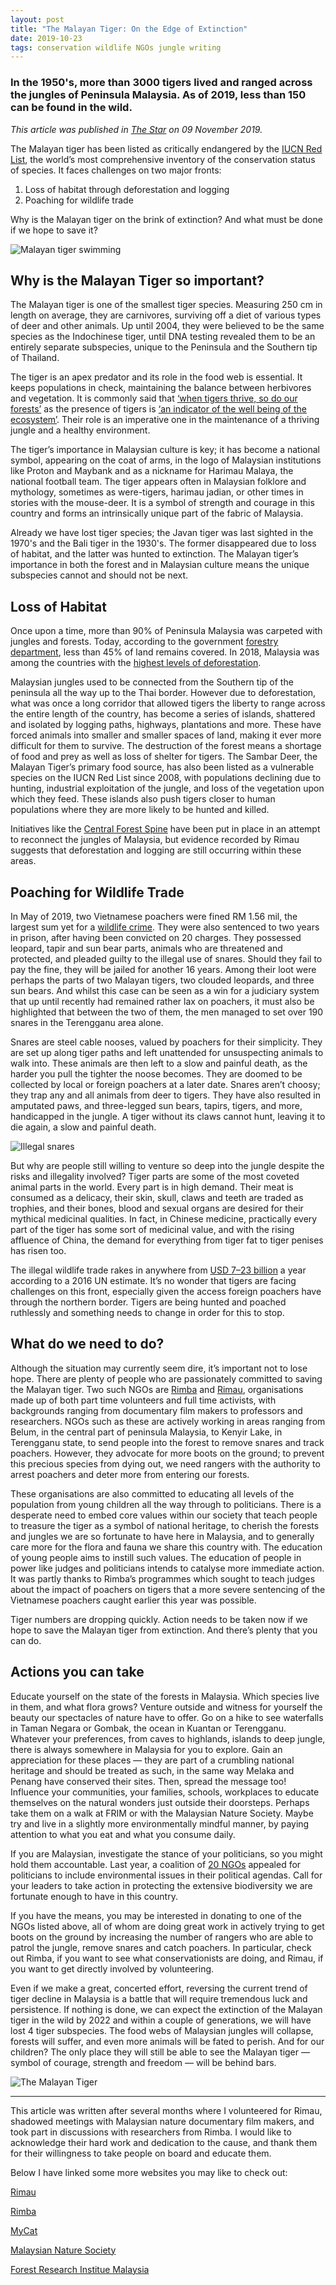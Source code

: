 ```yaml
---
layout: post
title: "The Malayan Tiger: On the Edge of Extinction"
date: 2019-10-23
tags: conservation wildlife NGOs jungle writing
---
```

### In the 1950's, more than **3000** tigers lived and ranged across the jungles of Peninsula Malaysia. As of 2019, less than **150** can be found in the wild.

*This article was published in [The Star](https://www.thestar.com.my/opinion/letters/2019/11/09/on-the-brink-of-extinction) on 09 November 2019.* 

The Malayan tiger has been listed as critically endangered by the [IUCN Red List](http://www.wwf.org.my/?19945/The-Malayan-tiger-is-officially-Critically-Endangered), the world’s most comprehensive inventory of the conservation status of species. It faces challenges on two major fronts:

1. Loss of habitat through deforestation and logging
2. Poaching for wildlife trade

Why is the Malayan tiger on the brink of extinction? And what must be done if we hope to save it?

![Malayan tiger swimming](/assets/img/malayan-tiger-1.png)

## Why is the Malayan Tiger so important?

The Malayan tiger is one of the smallest tiger species. Measuring 250 cm in length on average, they are carnivores, surviving off a diet of various types of deer and other animals. Up until 2004, they were believed to be the same species as the Indochinese tiger, until DNA testing revealed them to be an entirely separate subspecies, unique to the Peninsula and the Southern tip of Thailand.

The tiger is an apex predator and its role in the food web is essential. It keeps populations in check, maintaining the balance between herbivores and vegetation. It is commonly said that [‘when tigers thrive, so do our forests’](https://www.youtube.com/watch?v=gg-XWADEpWM&t=159s) as the presence of tigers is [‘an indicator of the well being of the ecosystem’](https://www.wwfindia.org/about_wwf/priority_species/bengal_tiger/why_save_the_tigers/). Their role is an imperative one in the maintenance of a thriving jungle and a healthy environment.

The tiger’s importance in Malaysian culture is key; it has become a national symbol, appearing on the coat of arms, in the logo of Malaysian institutions like Proton and Maybank and as a nickname for Harimau Malaya, the national football team. The tiger appears often in Malaysian folklore and mythology, sometimes as were-tigers, harimau jadian, or other times in stories with the mouse-deer. It is a symbol of strength and courage in this country and forms an intrinsically unique part of the fabric of Malaysia.

Already we have lost tiger species; the Javan tiger was last sighted in the 1970's and the Bali tiger in the 1930's. The former disappeared due to loss of habitat, and the latter was hunted to extinction. The Malayan tiger’s importance in both the forest and in Malaysian culture means the unique subspecies cannot and should not be next.

## Loss of Habitat

Once upon a time, more than 90% of Peninsula Malaysia was carpeted with jungles and forests. Today, according to the government [forestry department](https://www.forestry.gov.my/en/2016-06-07-02-53-46/2016-06-07-03-12-29), less than 45% of land remains covered. In 2018, Malaysia was among the countries with the [highest levels of deforestation](https://www.malaymail.com/news/life/2019/04/26/report-malaysia-among-countries-with-high-levels-of-deforestation-in-2018/1747149).

Malaysian jungles used to be connected from the Southern tip of the peninsula all the way up to the Thai border. However due to deforestation, what was once a long corridor that allowed tigers the liberty to range across the entire length of the country, has become a series of islands, shattered and isolated by logging paths, highways, plantations and more. These have forced animals into smaller and smaller spaces of land, making it ever more difficult for them to survive. The destruction of the forest means a shortage of food and prey as well as loss of shelter for tigers. The Sambar Deer, the Malayan Tiger’s primary food source, has also been listed as a vulnerable species on the IUCN Red List since 2008, with populations declining due to hunting, industrial exploitation of the jungle, and loss of the vegetation upon which they feed. These islands also push tigers closer to human populations where they are more likely to be hunted and killed.

Initiatives like the [Central Forest Spine](https://www.undp.org/content/dam/malaysia/docs/Central%20Forest%20Spine%20Final%20Pro%20Doc.pdf) have been put in place in an attempt to reconnect the jungles of Malaysia, but evidence recorded by Rimau suggests that deforestation and logging are still occurring within these areas.

## Poaching for Wildlife Trade

In May of 2019, two Vietnamese poachers were fined RM 1.56 mil, the largest sum yet for a [wildlife crime](https://www.thestar.com.my/news/nation/2019/05/16/poachers-fined-rm156mil-the-biggest-yet-for-wildlife-crime). They were also sentenced to two years in prison, after having been convicted on 20 charges. They possessed leopard, tapir and sun bear parts, animals who are threatened and protected, and pleaded guilty to the illegal use of snares. Should they fail to pay the fine, they will be jailed for another 16 years. Among their loot were perhaps the parts of two Malayan tigers, two clouded leopards, and three sun bears. And whilst this case can be seen as a win for a judiciary system that up until recently had remained rather lax on poachers, it must also be highlighted that between the two of them, the men managed to set over 190 snares in the Terengganu area alone.

Snares are steel cable nooses, valued by poachers for their simplicity. They are set up along tiger paths and left unattended for unsuspecting animals to walk into. These animals are then left to a slow and painful death, as the harder you pull the tighter the noose becomes. They are doomed to be collected by local or foreign poachers at a later date. Snares aren’t choosy; they trap any and all animals from deer to tigers. They have also resulted in amputated paws, and three-legged sun bears, tapirs, tigers, and more, handicapped in the jungle. A tiger without its claws cannot hunt, leaving it to die again, a slow and painful death.

![Illegal snares](/assets/img/snares.jpg)

But why are people still willing to venture so deep into the jungle despite the risks and illegality involved? Tiger parts are some of the most coveted animal parts in the world. Every part is in high demand. Their meat is consumed as a delicacy, their skin, skull, claws and teeth are traded as trophies, and their bones, blood and sexual organs are desired for their mythical medicinal qualities. In fact, in Chinese medicine, practically every part of the tiger has some sort of medicinal value, and with the rising affluence of China, the demand for everything from tiger fat to tiger penises has risen too.

The illegal wildlife trade rakes in anywhere from [USD 7–23 billion](https://www.traffic.org/about-us/illegal-wildlife-trade/) a year according to a 2016 UN estimate. It’s no wonder that tigers are facing challenges on this front, especially given the access foreign poachers have through the northern border. Tigers are being hunted and poached ruthlessly and something needs to change in order for this to stop.

## What do we need to do?

Although the situation may currently seem dire, it’s important not to lose hope. There are plenty of people who are passionately committed to saving the Malayan tiger. Two such NGOs are [Rimba](https://rimbaresearch.org/) and [Rimau](http://rimau.ngo/), organisations made up of both part time volunteers and full time activists, with backgrounds ranging from documentary film makers to professors and researchers. NGOs such as these are actively working in areas ranging from Belum, in the central part of peninsula Malaysia, to Kenyir Lake, in Terengganu state, to send people into the forest to remove snares and track poachers. However, they advocate for more boots on the ground; to prevent this precious species from dying out, we need rangers with the authority to arrest poachers and deter more from entering our forests.

These organisations are also committed to educating all levels of the population from young children all the way through to politicians. There is a desperate need to embed core values within our society that teach people to treasure the tiger as a symbol of national heritage, to cherish the forests and jungles we are so fortunate to have here in Malaysia, and to generally care more for the flora and fauna we share this country with. The education of young people aims to instill such values. The education of people in power like judges and politicians intends to catalyse more immediate action. It was partly thanks to Rimba’s programmes which sought to teach judges about the impact of poachers on tigers that a more severe sentencing of the Vietnamese poachers caught earlier this year was possible.

Tiger numbers are dropping quickly. Action needs to be taken now if we hope to save the Malayan tiger from extinction. And there’s plenty that you can do.

## Actions you can take

Educate yourself on the state of the forests in Malaysia. Which species live in them, and what flora grows? Venture outside and witness for yourself the beauty our spectacles of nature have to offer. Go on a hike to see waterfalls in Taman Negara or Gombak, the ocean in Kuantan or Terengganu. Whatever your preferences, from caves to highlands, islands to deep jungle, there is always somewhere in Malaysia for you to explore. Gain an appreciation for these places — they are part of a crumbling national heritage and should be treated as such, in the same way Melaka and Penang have conserved their sites. Then, spread the message too! Influence your communities, your families, schools, workplaces to educate themselves on the natural wonders just outside their doorsteps. Perhaps take them on a walk at FRIM or with the Malaysian Nature Society. Maybe try and live in a slightly more environmentally mindful manner, by paying attention to what you eat and what you consume daily.

If you are Malaysian, investigate the stance of your politicians, so you might hold them accountable. Last year, a coalition of [20 NGOs](https://www.thestar.com.my/news/nation/2018/04/11/include-environmental-needs-in-ge14-agendas-politicians-urged) appealed for politicians to include environmental issues in their political agendas. Call for your leaders to take action in protecting the extensive biodiversity we are fortunate enough to have in this country.

If you have the means, you may be interested in donating to one of the NGOs listed above, all of whom are doing great work in actively trying to get boots on the ground by increasing the number of rangers who are able to patrol the jungle, remove snares and catch poachers. In particular, check out Rimba, if you want to see what conservationists are doing, and Rimau, if you want to get directly involved by volunteering.

Even if we make a great, concerted effort, reversing the current trend of tiger decline in Malaysia is a battle that will require tremendous luck and persistence. If nothing is done, we can expect the extinction of the Malayan tiger in the wild by 2022 and within a couple of generations, we will have lost 4 tiger subspecies. The food webs of Malaysian jungles will collapse, forests will suffer, and even more animals will be fated to perish. And for our children? The only place they will still be able to see the Malayan tiger — symbol of courage, strength and freedom — will be behind bars.

![The Malayan Tiger](/assets/img/malayan-tiger-2.jpg)

---
This article was written after several months where I volunteered for Rimau, shadowed meetings with Malaysian nature documentary film makers, and took part in
discussions with researchers from Rimba. I would like to acknowledge their hard work and dedication to the cause, and thank them for their willingness
to take people on board and educate them.

Below I have linked some more websites you may like to check out:

[Rimau](http://rimau.ngo/)

[Rimba](https://rimbaresearch.org/)

[MyCat](http://mycat.my/)

[Malaysian Nature Society](https://www.mns.my/)

[Forest Research Institue Malaysia](https://www.frim.gov.my/)
